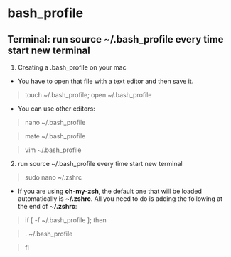 # bash_profile
## Terminal: run source ~/.bash_profile every time start new terminal

1. Creating a .bash_profile on your mac
* You have to open that file with a text editor and then save it.

> touch ~/.bash_profile; open ~/.bash_profile

* You can use other editors:

> nano ~/.bash_profile

> mate ~/.bash_profile

> vim ~/.bash_profile

2. run source ~/.bash_profile every time start new terminal

> sudo nano ~/.zshrc

* If you are using **oh-my-zsh**, the default one that will be loaded automatically is **~/.zshrc**. All you need to do is adding the following at the end of **~/.zshrc**:

> if [ -f ~/.bash_profile ]; then

>  . ~/.bash_profile

> fi
